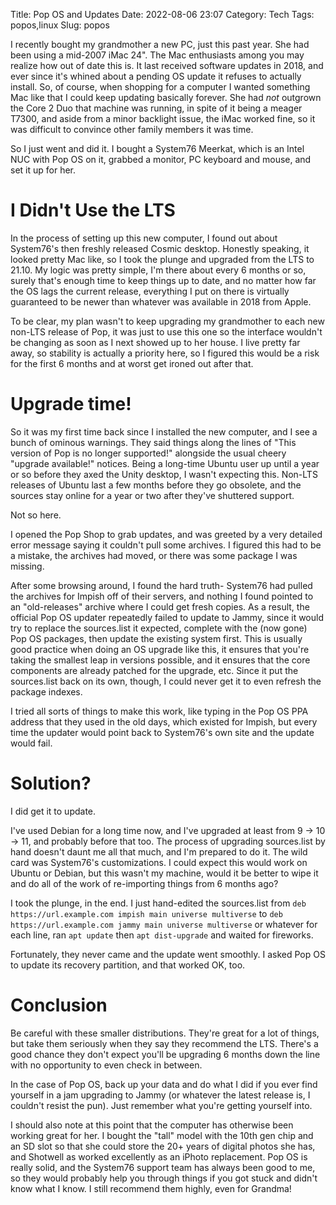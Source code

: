 Title: Pop OS and Updates
Date: 2022-08-06 23:07
Category: Tech
Tags: popos,linux
Slug: popos

I recently bought my grandmother a new PC, just this past year. She had been using a mid-2007 iMac 24". The Mac enthusiasts among you may realize how out of date this is. It last received software updates in 2018, and ever since it's whined about a pending OS update it refuses to actually install. So, of course, when shopping for a computer I wanted something Mac like that I could keep updating basically forever. She had _not_ outgrown the Core 2 Duo that machine was running, in spite of it being a meager T7300, and aside from a minor backlight issue, the iMac worked fine, so it was difficult to convince other family members it was time.

So I just went and did it. I bought a System76 Meerkat, which is an Intel NUC with Pop OS on it, grabbed a monitor, PC keyboard and mouse, and set it up for her.

# I Didn't Use the LTS

In the process of setting up this new computer, I found out about System76's then freshly released Cosmic desktop. Honestly speaking, it looked pretty Mac like, so I took the plunge and upgraded from the LTS to 21.10. My logic was pretty simple, I'm there about every 6 months or so, surely that's enough time to keep things up to date, and no matter how far the OS lags the current release, everything I put on there is virtually guaranteed to be newer than whatever was available in 2018 from Apple.

To be clear, my plan wasn't to keep upgrading my grandmother to each new non-LTS release of Pop, it was just to use this one so the interface wouldn't be changing as soon as I next showed up to her house. I live pretty far away, so stability is actually a priority here, so I figured this would be a risk for the first 6 months and at worst get ironed out after that.

# Upgrade time!

So it was my first time back since I installed the new computer, and I see a bunch of ominous warnings. They said things along the lines of "This version of Pop is no longer supported!" alongside the usual cheery "upgrade available!" notices. Being a long-time Ubuntu user up until a year or so before they axed the Unity desktop, I wasn't expecting this. Non-LTS releases of Ubuntu last a few months before they go obsolete, and the sources stay online for a year or two after they've shuttered support.

Not so here.

I opened the Pop Shop to grab updates, and was greeted by a very detailed error message saying it couldn't pull some archives. I figured this had to be a mistake, the archives had moved, or there was some package I was missing.

After some browsing around, I found the hard truth- System76 had pulled the archives for Impish off of their servers, and nothing I found pointed to an "old-releases" archive where I could get fresh copies. As a result, the official Pop OS updater repeatedly failed to update to Jammy, since it would try to replace the sources.list it expected, complete with the (now gone) Pop OS packages, then update the existing system first. This is usually good practice when doing an OS upgrade like this, it ensures that you're taking the smallest leap in versions possible, and it ensures that the core components are already patched for the upgrade, etc. Since it put the sources.list back on its own, though, I could never get it to even refresh the package indexes.

I tried all sorts of things to make this work, like typing in the Pop OS PPA address that they used in the old days, which existed for Impish, but every time the updater would point back to System76's own site and the update would fail.

# Solution?

I did get it to update.

I've used Debian for a long time now, and I've upgraded at least from 9 -> 10 -> 11, and probably before that too. The process of upgrading sources.list by hand doesn't daunt me all that much, and I'm prepared to do it. The wild card was System76's customizations. I could expect this would work on Ubuntu or Debian, but this wasn't my machine, would it be better to wipe it and do all of the work of re-importing things from 6 months ago?

I took the plunge, in the end. I just hand-edited the sources.list from `deb https://url.example.com impish main universe multiverse` to `deb https://url.example.com jammy main universe multiverse` or whatever for each line, ran `apt update` then `apt dist-upgrade` and waited for fireworks.

Fortunately, they never came and the update went smoothly. I asked Pop OS to update its recovery partition, and that worked OK, too.

# Conclusion

Be careful with these smaller distributions. They're great for a lot of things, but take them seriously when they say they recommend the LTS. There's a good chance they don't expect you'll be upgrading 6 months down the line with no opportunity to even check in between.

In the case of Pop OS, back up your data and do what I did if you ever find yourself in a jam upgrading to Jammy (or whatever the latest release is, I couldn't resist the pun). Just remember what you're getting yourself into.

I should also note at this point that the computer has otherwise been working great for her. I bought the "tall" model with the 10th gen chip and an SD slot so that she could store the 20+ years of digital photos she has, and Shotwell as worked excellently as an iPhoto replacement. Pop OS is really solid, and the System76 support team has always been good to me, so they would probably help you through things if you got stuck and didn't know what I know. I still recommend them highly, even for Grandma!
